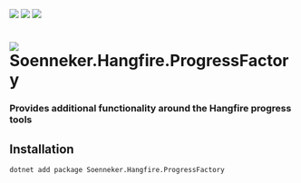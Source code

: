 [![](https://img.shields.io/nuget/v/Soenneker.Hangfire.ProgressFactory.svg?style=for-the-badge)](https://www.nuget.org/packages/Soenneker.Hangfire.ProgressFactory/)
[![](https://img.shields.io/github/actions/workflow/status/soenneker/soenneker.hangfire.progressfactory/publish-package.yml?style=for-the-badge)](https://github.com/soenneker/soenneker.hangfire.progressfactory/actions/workflows/publish-package.yml)
[![](https://img.shields.io/nuget/dt/Soenneker.Hangfire.ProgressFactory.svg?style=for-the-badge)](https://www.nuget.org/packages/Soenneker.Hangfire.ProgressFactory/)

# ![](https://user-images.githubusercontent.com/4441470/224455560-91ed3ee7-f510-4041-a8d2-3fc093025112.png) Soenneker.Hangfire.ProgressFactory
### Provides additional functionality around the Hangfire progress tools

## Installation

```
dotnet add package Soenneker.Hangfire.ProgressFactory
```
